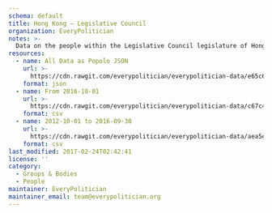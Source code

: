 ```yaml
---
schema: default
title: Hong Kong — Legislative Council
organization: EveryPolitician
notes: >-
  Data on the people within the Legislative Council legislature of Hong Kong.
resources:
  - name: All Data as Popolo JSON
    url: >-
      https://cdn.rawgit.com/everypolitician/everypolitician-data/e65c69c637feb7fbb2267f857cc1dbdea88ffd98/data/Hong_Kong/Legislative_Council/ep-popolo-v1.0.json
    format: json
  - name: From 2016-10-01
    url: >-
      https://cdn.rawgit.com/everypolitician/everypolitician-data/c67c4dd974d8a0b7e612dbc3caed0db5bcdb95b1/data/Hong_Kong/Legislative_Council/term-6.csv
    format: csv
  - name: 2012-10-01 to 2016-09-30
    url: >-
      https://cdn.rawgit.com/everypolitician/everypolitician-data/aea5e11cd92c7ab9f7be934bfdec000e18179666/data/Hong_Kong/Legislative_Council/term-5.csv
    format: csv
last_modified: 2017-02-24T02:42:41
license: ''
category:
  - Groups & Bodies
  - People
maintainer: EveryPolitician
maintainer_email: team@everypolitician.org
---
```

